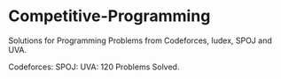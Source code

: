 # Competitive-Programming
Solutions for Programming Problems from Codeforces, Iudex, SPOJ and UVA.

Codeforces:
SPOJ:
UVA: 120 Problems Solved.
